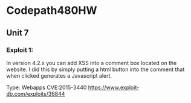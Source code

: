 # Codepath480HW
## Unit 7

### Exploit 1:

In version 4.2.x you can add XSS into a comment box located on the website. I did this by simply putting a html button into the comment that when clicked generates a Javascript alert.

Type: Webapps
CVE:2015-3440
https://www.exploit-db.com/exploits/36844
